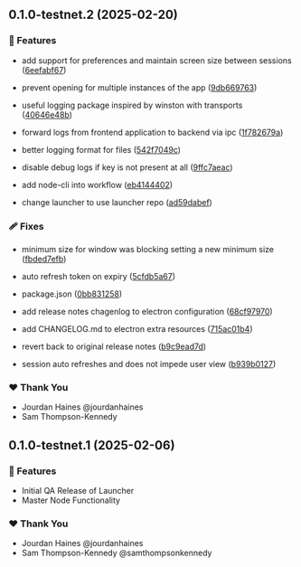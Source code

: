 ## 0.1.0-testnet.2 (2025-02-20)


### 🚀 Features

- add support for preferences and maintain screen size between sessions ([6eefabf67](https://github.com/playa3ull/playa3ull-ecosystem/commit/6eefabf67))

- prevent opening for multiple instances of the app ([9db669763](https://github.com/playa3ull/playa3ull-ecosystem/commit/9db669763))

- useful logging package inspired by winston with transports ([40646e48b](https://github.com/playa3ull/playa3ull-ecosystem/commit/40646e48b))

- forward logs from frontend application to backend via ipc ([1f782679a](https://github.com/playa3ull/playa3ull-ecosystem/commit/1f782679a))

- better logging format for files ([542f7049c](https://github.com/playa3ull/playa3ull-ecosystem/commit/542f7049c))

- disable debug logs if key is not present at all ([9ffc7aeac](https://github.com/playa3ull/playa3ull-ecosystem/commit/9ffc7aeac))

- add node-cli into workflow ([eb4144402](https://github.com/playa3ull/playa3ull-ecosystem/commit/eb4144402))

- change launcher to use launcher repo ([ad59dabef](https://github.com/playa3ull/playa3ull-ecosystem/commit/ad59dabef))


### 🩹 Fixes

- minimum size for window was blocking setting a new minimum size ([fbded7efb](https://github.com/playa3ull/playa3ull-ecosystem/commit/fbded7efb))

- auto refresh token on expiry ([5cfdb5a67](https://github.com/playa3ull/playa3ull-ecosystem/commit/5cfdb5a67))

- package.json ([0bb831258](https://github.com/playa3ull/playa3ull-ecosystem/commit/0bb831258))

- add release notes chagenlog to electron configuration ([68cf97970](https://github.com/playa3ull/playa3ull-ecosystem/commit/68cf97970))

- add CHANGELOG.md to electron extra resources ([715ac01b4](https://github.com/playa3ull/playa3ull-ecosystem/commit/715ac01b4))

- revert back to original release notes ([b9c9ead7d](https://github.com/playa3ull/playa3ull-ecosystem/commit/b9c9ead7d))

- session auto refreshes and does not impede user view ([b939b0127](https://github.com/playa3ull/playa3ull-ecosystem/commit/b939b0127))


### ❤️  Thank You

- Jourdan Haines @jourdanhaines
- Sam Thompson-Kennedy

## 0.1.0-testnet.1 (2025-02-06)

### 🚀 Features

- Initial QA Release of Launcher
- Master Node Functionality

### ❤️  Thank You

- Jourdan Haines @jourdanhaines
- Sam Thompson-Kennedy @samthompsonkennedy